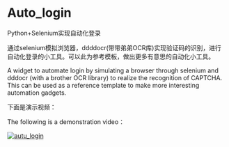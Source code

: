 # Auto_login
Python+Selenium实现自动化登录



通过selenium模拟浏览器，ddddocr(带带弟弟OCR库)实现验证码的识别，进行自动化登录的小工具。可以此为参考模板，做出更多有意思的自动化小工具。

A widget to automate login by simulating a browser through selenium and dddocr (with a brother OCR library) to realize the recognition of CAPTCHA. This can be used as a reference template to make more interesting automation gadgets.



下面是演示视频：

The following is a demonstration video：

[![autu_login](https://0-bit.oss-cn-beijing.aliyuncs.com/autu_login.png)](https://www.bilibili.com/video/BV1xq4y197Ht)


